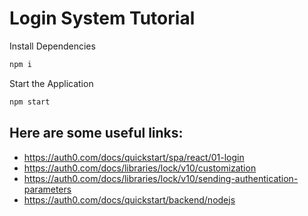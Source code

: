 # Login System Tutorial

Install Dependencies
```bash
npm i
```

Start the Application
```bash
npm start
```
## Here are some useful links:
 - https://auth0.com/docs/quickstart/spa/react/01-login
 - https://auth0.com/docs/libraries/lock/v10/customization
 - https://auth0.com/docs/libraries/lock/v10/sending-authentication-parameters
 - https://auth0.com/docs/quickstart/backend/nodejs
